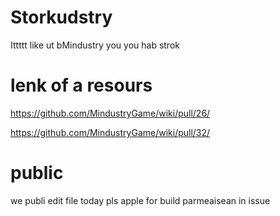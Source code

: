 # Storkudstry

Ittttt like ut bMindustry you
you hab strok

# lenk of a resours

https://github.com/MindustryGame/wiki/pull/26/

https://github.com/MindustryGame/wiki/pull/32/

# public
we publi
edit file today
pls apple for build parmeaisean in issue
